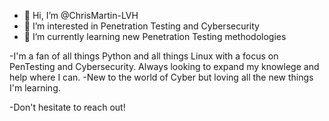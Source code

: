 - 👋 Hi, I’m @ChrisMartin-LVH
- 👀 I’m interested in Penetration Testing and Cybersecurity
- 🌱 I’m currently learning new Penetration Testing methodologies

-I'm a fan of all things Python and all things Linux with a focus on PenTesting and Cybersecurity. Always looking to expand my knowlege and help where I can. 
-New to the world of Cyber but loving all the new things I'm learning.

-Don't hesitate to reach out!
